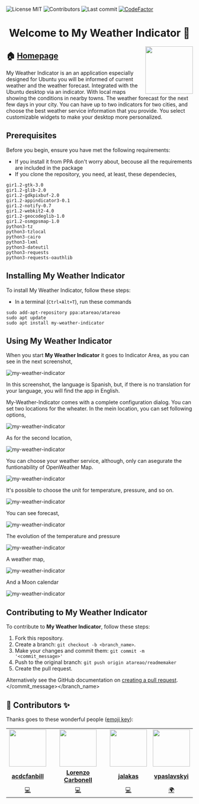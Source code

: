 
<!-- start project-info -->
<!--
project_title: My Weather Indicator
github_project: https://github.com/atareao/my-weather-indicator/
license: MIT
icon: /datos/Sync/Programacion/Python/my-weather-indicator/data/images/mwi_128.png
homepage: https://www.atareao.es/aplicacion/my-weather-indicator-para-ubuntu/
license-badge: True
contributors-badge: True
lastcommit-badge: True
codefactor-badge: True
--->

<!-- end project-info -->

<!-- start badges -->

![License MIT](https://img.shields.io/badge/license-MIT-green)
![Contributors](https://img.shields.io/github/contributors-anon/atareao/my-weather-indicator)
![Last commit](https://img.shields.io/github/last-commit/atareao/my-weather-indicator)
[![CodeFactor](https://www.codefactor.io/repository/github/atareao/my-weather-indicator/badge)](https://www.codefactor.io/repository/github/atareao/my-weather-indicator)
<!-- end badges -->

<!-- start description -->
<h1 align="center">Welcome to <span id="project_title">My Weather Indicator</span> 👋</h1>
<p>
<a href="https://www.atareao.es/aplicacion/my-weather-indicator-para-ubuntu/" id="homepage" rel="nofollow">
<img align="right" height="128" id="icon" src="data/images/mwi_128.png" width="128"/>
</a>
</p>
<h2>🏠 <a href="https://www.atareao.es/aplicacion/my-weather-indicator-para-ubuntu/" id="homepage">Homepage</a></h2>
<p><span id="project_title">My Weather Indicator</span> is an an application especially designed for Ubuntu you will be informed of current weather and the weather forecast. Integrated with the Ubuntu desktop via an indicator. With local maps showing the conditions in nearby towns. The weather forecast for the next few days in your city. You can have up to two indicators for two cities, and choose the best weather service information that you provide. You select customizable widgets to make your desktop more personalized.</p>

<!-- end description -->

<!-- start prerequisites -->
## Prerequisites

Before you begin, ensure you have met the following requirements:

* If you install it from PPA don't worry about, becouse all the requirements are included in the package
* If you clone the repository, you need, at least, these dependecies,

```
gir1.2-gtk-3.0
gir1.2-glib-2.0
gir1.2-gdkpixbuf-2.0
gir1.2-appindicator3-0.1
gir1.2-notify-0.7
gir1.2-webkit2-4.0
gir1.2-geocodeglib-1.0
gir1.2-osmgpsmap-1.0
python3-tz
python3-tzlocal
python3-cairo
python3-lxml
python3-dateutil
python3-requests
python3-requests-oauthlib
```

<!-- end prerequisites -->

<!-- start installing -->
## Installing <span id="project_title">My Weather Indicator</span>

To install <span id="project_title">My Weather Indicator</span>, follow these steps:

* In a terminal (`Ctrl+Alt+T`), run these commands

```
sudo add-apt-repository ppa:atareao/atareao
sudo apt update
sudo apt install my-weather-indicator
```

<!-- end installing -->

<!-- start using -->
## Using <span id="project_title">My Weather Indicator</span>

When you start **<span id="project_title">My Weather Indicator</span>** it goes to Indicator Area, as you can see in the next screenshot,

![my-weather-indicator](./screenshots/screenshot_05.png)

In this screenshot, the language is Spanish, but, if there is no translation for your language, you will find the app in English.

My-Weather-Indicator comes with a complete configuration dialog. You can set two locations for the wheater. In the mein location, you can set following options,

![my-weather-indicator](./screenshots/screenshot_01.png)

As for the second location,

![my-weather-indicator](./screenshots/screenshot_02.png)

You can choose your weather service, although, only can asegurate the funtionability of OpenWeather Map.

![my-weather-indicator](./screenshots/screenshot_03.png)

It's possible to choose the unit for temperature, pressure, and so on.

![my-weather-indicator](./screenshots/screenshot_04.png)

You can see forecast,

![my-weather-indicator](./screenshots/screenshot_06.png)

The evolution of the temperature and pressure

![my-weather-indicator](./screenshots/screenshot_07.png)

A weather  map,

![my-weather-indicator](./screenshots/screenshot_08.png)

And a Moon calendar

![my-weather-indicator](./screenshots/screenshot_09.png)


<!-- end using -->

<!-- start contributing -->
## Contributing to <span id="project_title">My Weather Indicator</span>

To contribute to **<span id="project_title">My Weather Indicator</span>**, follow these steps:

1. Fork this repository.
2. Create a branch: `git checkout -b <branch_name>`.
3. Make your changes and commit them: `git commit -m '<commit_message>'`
4. Push to the original branch: `git push origin atareao/readmemaker`
5. Create the pull request.

Alternatively see the GitHub documentation on [creating a pull request](https://help.github.com/en/github/collaborating-with-issues-and-pull-requests/creating-a-pull-request).
</commit_message></branch_name>

<!-- end contributing -->

<!-- start contributors -->
## 👤 Contributors ✨

Thanks goes to these wonderful people ([emoji key](https://allcontributors.org/docs/en/emoji-key)):

<!-- end contributors -->

<!-- start table-contributors -->

<table id="contributors">
	<tr id="info_avatar">
		<td id="acdcfanbill" align="center">
			<a href="https://github.com/acdcfanbill">
				<img src="https://avatars3.githubusercontent.com/u/1689538?v=4" width="100px"/>
			</a>
		</td>
		<td id="atareao" align="center">
			<a href="https://github.com/atareao">
				<img src="https://avatars3.githubusercontent.com/u/298055?v=4" width="100px"/>
			</a>
		</td>
		<td id="jalakas" align="center">
			<a href="https://github.com/Jalakas">
				<img src="https://avatars0.githubusercontent.com/u/1070619?v=4" width="100px"/>
			</a>
		</td>
		<td id="vpaslavskyi" align="center">
			<a href="https://github.com/vpaslavskyi">
				<img src="https://avatars0.githubusercontent.com/u/33099656?v=4" width="100px"/>
			</a>
		</td>
	</tr>
	<tr id="info_name">
		<td id="acdcfanbill" align="center">
			<a href="https://github.com/acdcfanbill">
				<strong>acdcfanbill</strong>
			</a>
		</td>
		<td id="atareao" align="center">
			<a href="https://github.com/atareao">
				<strong>Lorenzo Carbonell</strong>
			</a>
		</td>
		<td id="jalakas" align="center">
			<a href="https://github.com/Jalakas">
				<strong>jalakas</strong>
			</a>
		</td>
		<td id="vpaslavskyi" align="center">
			<a href="https://github.com/vpaslavskyi">
				<strong>vpaslavskyi</strong>
			</a>
		</td>
	</tr>
	<tr id="info_commit">
		<td id="acdcfanbill" align="center">
			<a href="/commits?author=acdcfanbill">
				<span id="role">💻</span>
			</a>
		</td>
		<td id="atareao" align="center">
			<a href="/commits?author=atareao">
				<span id="role">💻</span>
			</a>
		</td>
		<td id="jalakas" align="center">
			<a href="/commits?author=jalakas">
				<span id="role">💻</span>
			</a>
		</td>
		<td id="vpaslavskyi" align="center">
			<a href="/commits?author=vpaslavskyi">
				<span id="role">🌍</span>
			</a>
		</td>
	</tr>
</table>
<!-- end table-contributors -->
